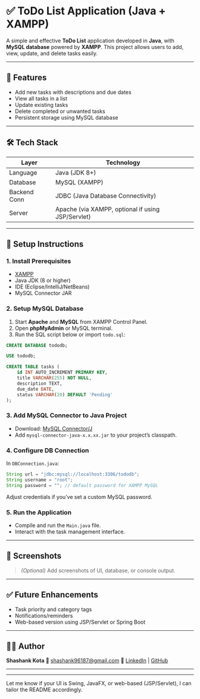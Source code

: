 

# ✅ ToDo List Application (Java + XAMPP)

A simple and effective **ToDo List** application developed in **Java**, with **MySQL database** powered by **XAMPP**. This project allows users to add, view, update, and delete tasks easily.

---

## 📌 Features

* Add new tasks with descriptions and due dates
* View all tasks in a list
* Update existing tasks
* Delete completed or unwanted tasks
* Persistent storage using MySQL database


---

## 🛠️ Tech Stack

| Layer         | Technology                                        |
| ------------- | ------------------------------------------------- |
| Language      | Java (JDK 8+)                                     |
| Database      | MySQL (XAMPP)                                     |
| Backend Conn  | JDBC (Java Database Connectivity)                 |
| Server        | Apache (via XAMPP, optional if using JSP/Servlet) |
                           

---


## 🔧 Setup Instructions

### 1. Install Prerequisites

* [XAMPP](https://www.apachefriends.org/index.html)
* Java JDK (8 or higher)
* IDE (Eclipse/IntelliJ/NetBeans)
* MySQL Connector JAR

### 2. Setup MySQL Database

1. Start **Apache** and **MySQL** from XAMPP Control Panel.
2. Open **phpMyAdmin** or MySQL terminal.
3. Run the SQL script below or import `todo.sql`:

```sql
CREATE DATABASE tododb;

USE tododb;

CREATE TABLE tasks (
    id INT AUTO_INCREMENT PRIMARY KEY,
    title VARCHAR(255) NOT NULL,
    description TEXT,
    due_date DATE,
    status VARCHAR(20) DEFAULT 'Pending'
);
```

### 3. Add MySQL Connector to Java Project

* Download: [MySQL Connector/J](https://dev.mysql.com/downloads/connector/j/)
* Add `mysql-connector-java-x.x.xx.jar` to your project’s classpath.

### 4. Configure DB Connection

In `DBConnection.java`:

```java
String url = "jdbc:mysql://localhost:3306/tododb";
String username = "root";
String password = ""; // default password for XAMPP MySQL
```

Adjust credentials if you’ve set a custom MySQL password.

### 5. Run the Application

* Compile and run the `Main.java` file.
* Interact with the task management interface.

---
## 📸 Screenshots

> *(Optional)* Add screenshots of UI, database, or console output.

---

## ✅ Future Enhancements

* Task priority and category tags
* Notifications/reminders
* Web-based version using JSP/Servlet or Spring Boot

---

## 🙋‍♂️ Author

**Shashank Kota**
📧 [shashank96187@gmail.com](mailto:shashank96187@gmail.com)
🔗 [LinkedIn](https://linkedin.com/in/kota-shashank) | [GitHub](https://github.com/Shashankkota)

---

---

Let me know if your UI is Swing, JavaFX, or web-based (JSP/Servlet), I can tailor the README accordingly.
